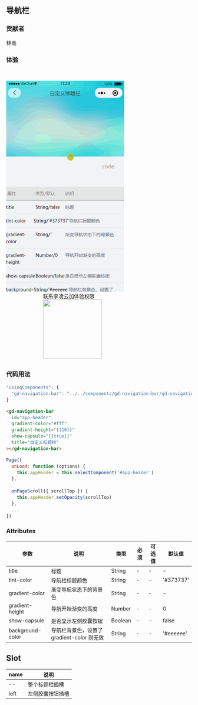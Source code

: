 ## 导航栏

### 贡献者

林熹

### 体验

<div style="display:inline-block;margin-top:30px">
<img src="./images/gd-navigation-bar.gif" style="width:320px;float:left" />
<div style="float:left; margin:0px 0 0 100px">
联系李凌云加体验权限
<br />
<img src="./images/countdown.jpg" style="width:160px;height:160px" />
</div>
</div>

### 代码用法

```js
"usingComponents": {
  "gd-navigation-bar": "../../components/gd-navigation-bar/gd-navigation-bar",
}
```

```html
<gd-navigation-bar
  id="app-header"
  gradient-color="#fff"
  gradient-height="{{10}}"
  show-capsule="{{true}}"
  title="自定义标题栏"
></gd-navigation-bar>
```

```javascript
Page({
  onLoad: function (options) {
    this.appHeader = this.selectComponent('#app-header')
  },

  onPageScroll({ scrollTop }) {
    this.appHeader.setOpacity(scrollTop)
  },
  ...
})
```

### Attributes

| 参数             | 说明                                       | 类型    | 必须 | 可选值 | 默认值    |
| ---------------- | ------------------------------------------ | ------- | ---- | ------ | --------- |
| title            | 标题                                       | String  | -    | -      | -         |
| tint-color       | 导航栏标题颜色                             | String  | -    | -      | '#373737' |
| gradient-color   | 渐变导航状态下的背景色                     | String  | -    | -      | -         |
| gradient-height  | 导航开始渐变的高度                         | Number  | -    | -      | 0         |
| show-capsule     | 是否显示左侧胶囊按钮                       | Boolean | -    | -      | false     |
| background-color | 导航栏背景色，设置了 gradient-color 则无效 | String  | -    | -      | '#eeeeee' |

## Slot

| name | 说明             |
| ---- | ---------------- |
| --   | 整个标题栏插槽   |
| left | 左侧胶囊按钮插槽 |

<FooterGd/>
